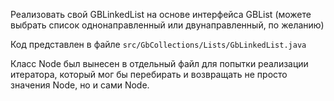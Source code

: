 Реализовать свой GBLinkedList на основе интерфейса GBList (можете выбрать список однонаправленный или двунаправленный, по желанию)

Код представлен в файле ``src/GbCollections/Lists/GbLinkedList.java``

Класс Node был вынесен в отдельный файл для попытки реализации итератора, 
который мог бы перебирать и возвращать не просто значения Node, но и сами Node.
